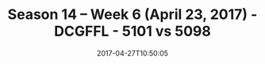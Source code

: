 ---
title: Season 14 – Week 6 (April 23, 2017) - DCGFFL - 5101 vs 5098
teams_score:
- team: 5101
  score: 28
- team: 5098
  score: 38
mvp: Kristen, Austin
game-ball: Kevin, Barry
season: 14
week: 6
date: '2017-04-27T10:50:05'
pageid: season-14-week-6-april-23-2017-5101-vs-5098
---
